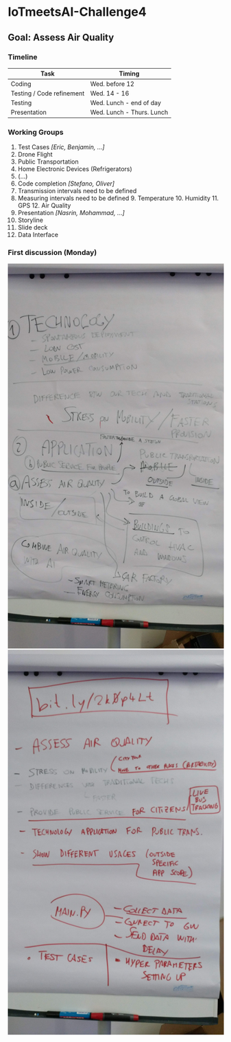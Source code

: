 # IoTmeetsAI-Challenge4


## Goal: Assess Air Quality


### Timeline

Task | Timing
---|---
Coding | Wed. before 12
Testing / Code refinement | Wed. 14 - 16
Testing | Wed. Lunch - end of day
Presentation | Wed. Lunch - Thurs. Lunch

### Working Groups

1. Test Cases *[Eric, Benjamin, ...]*
  2. Drone Flight
  3. Public Transportation
  4. Home Electronic Devices (Refrigerators)
  5. (...)
6. Code completion *[Stefano, Oliver]*
  7. Transmission intervals need to be defined
  8. Measuring intervals need to be defined
      9. Temperature
      10. Humidity
      11. GPS
      12. Air Quality
7. Presentation *[Nasrin, Mohammad, ...]*
  8. Storyline
  9. Slide deck
  10. Data Interface

### First discussion (Monday)

![Design Idea](images/IMG_1.jpg)
![Stress in presentation](images/IMG_2.jpg)
